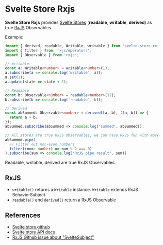 # Svelte Store Rxjs

**Svelte Store Rxjs** provides [Svelte Stores](https://svelte.dev/docs#svelte_store) (**readable**, **writable**, **derived**) as true [RxJS](https://github.com/ReactiveX/rxjs) Observables.
 
Example:

```ts
import { derived, readable, Writable, writable } from 'svelte-store-rxjs';
import { filter } from 'rxjs/operators';
import { Observable } from 'rxjs';

// Writable
const a: Writable<number> = writable<number>(1);
a.subscribe(a => console.log('writable', a));
a.set(2);
a.update(state => state + 1);

// Readable
const b: Observable<number> = readable<number>(12);
b.subscribe(b => console.log('readable', b));

// Derived
const abSummed: Observable<number> = derived([a, b], ([a, b]) => {
  return a + b;
});
abSummed.subscribe(abSummed => console.log('summed', abSummed));

// All stores are true RxJS Observables, we can have RxJS fun with more than 100 RxJS operators :)
abSummed.pipe(
  // Filter out non-even numbers
  filter((num: number) => num % 2 === 0)
).subscribe(sum => console.log('RxJS pipe result', sum))
```
Readable, writable, derived are true RxJS Observables.

## RxJS
- `writable()` returns a `Writable` instance. `Writable` extends RxJS BehaviorSubject.
- `readable()` and `derived()` return a RxJS Observable

## References
- [Svelte store github](https://github.com/sveltejs/svelte/blob/master/src/runtime/store/index.ts)
- [Svelte store API docs](https://svelte.dev/docs#svelte_store)
- [RxJS Github issue about "SvelteSubject"](https://github.com/ReactiveX/rxjs/issues/4740#issuecomment-490601347)
